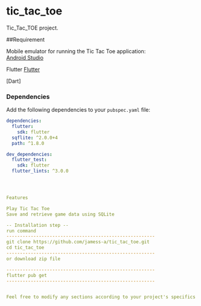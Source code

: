# tic_tac_toe

Tic_Tac_TOE project.

##Requirement

Mobile emulator for running the Tic Tac Toe application:  
[Android Studio](https://developer.android.com/studio?hl=th)

Flutter
[Flutter](https://docs.flutter.dev/get-started/install/windows/mobile)

[Dart]

### Dependencies

Add the following dependencies to your `pubspec.yaml` file:

```yaml
dependencies:
  flutter:
    sdk: flutter
  sqflite: ^2.0.0+4
  path: ^1.8.0

dev_dependencies:
  flutter_test:
    sdk: flutter
  flutter_lints: ^3.0.0




Features

Play Tic Tac Toe
Save and retrieve game data using SQLite

-- Installation step --
run command
-------------------------------------------------------
git clone https://github.com/jamess-a/tic_tac_toe.git
cd tic_tac_toe
-------------------------------------------------------
or download zip file

-------------------------------------------------------
flutter pub get
-------------------------------------------------------


Feel free to modify any sections according to your project's specifics and preferences!

```
